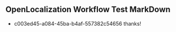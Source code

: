 ## OpenLocalization Workflow Test MarkDown
* c003ed45-a084-45ba-b4af-557382c54656 thanks!

<!--HONumber=Aug16_HO3-->


